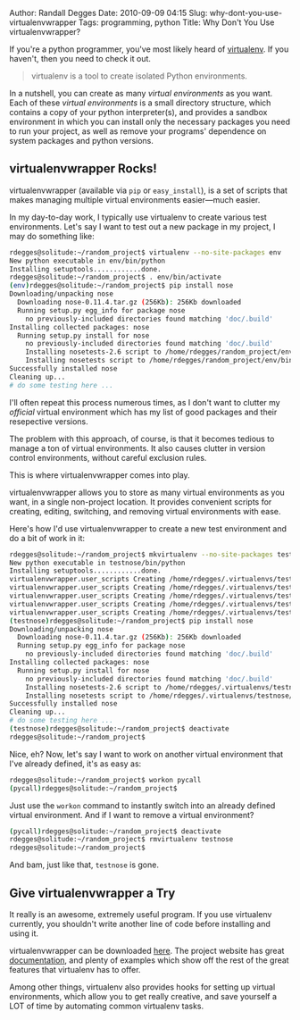 Author: Randall Degges
Date: 2010-09-09 04:15
Slug: why-dont-you-use-virtualenvwrapper
Tags: programming, python
Title: Why Don't You Use virtualenvwrapper?


If you're a python programmer, you've most likely heard of [virtualenv][]. If
you haven't, then you need to check it out.

> virtualenv is a tool to create isolated Python environments.

In a nutshell, you can create as many *virtual environments* as you want. Each
of these *virtual environments* is a small directory structure, which contains a
copy of your python interpreter(s), and provides a sandbox environment in which
you can install only the necessary packages you need to run your project, as
well as remove your programs' dependence on system packages and python versions.


## virtualenvwrapper Rocks!

virtualenvwrapper (available via `pip` or `easy_install`), is a set of scripts
that makes managing multiple virtual environments easier—much easier.

In my day-to-day work, I typically use virtualenv to create various test
environments. Let's say I want to test out a new package in my project, I may do
something like:

``` bash
rdegges@solitude:~/random_project$ virtualenv --no-site-packages env
New python executable in env/bin/python
Installing setuptools............done.
rdegges@solitude:~/random_project$ . env/bin/activate
(env)rdegges@solitude:~/random_project$ pip install nose
Downloading/unpacking nose
  Downloading nose-0.11.4.tar.gz (256Kb): 256Kb downloaded
  Running setup.py egg_info for package nose
    no previously-included directories found matching 'doc/.build'
Installing collected packages: nose
  Running setup.py install for nose
    no previously-included directories found matching 'doc/.build'
    Installing nosetests-2.6 script to /home/rdegges/random_project/env/bin
    Installing nosetests script to /home/rdegges/random_project/env/bin
Successfully installed nose
Cleaning up...
# do some testing here ...
```

I'll often repeat this process numerous times, as I don't want to clutter my
*official* virtual environment which has my list of good packages and their
resepective versions.

The problem with this approach, of course, is that it becomes tedious to manage
a ton of virtual environments. It also causes clutter in version control
environments, without careful exclusion rules.

This is where virtualenvwrapper comes into play.

virtualenvwrapper allows you to store as many virtual environments as you want,
in a single non-project location. It provides convenient scripts for creating,
editing, switching, and removing virtual environments with ease.

Here's how I'd use virtualenvwrapper to create a new test environment and do a
bit of work in it:

``` bash
rdegges@solitude:~/random_project$ mkvirtualenv --no-site-packages testnose
New python executable in testnose/bin/python
Installing setuptools............done.
virtualenvwrapper.user_scripts Creating /home/rdegges/.virtualenvs/testnose/bin/predeactivate
virtualenvwrapper.user_scripts Creating /home/rdegges/.virtualenvs/testnose/bin/postdeactivate
virtualenvwrapper.user_scripts Creating /home/rdegges/.virtualenvs/testnose/bin/preactivate
virtualenvwrapper.user_scripts Creating /home/rdegges/.virtualenvs/testnose/bin/postactivate
virtualenvwrapper.user_scripts Creating /home/rdegges/.virtualenvs/testnose/bin/get_env_details
(testnose)rdegges@solitude:~/random_project$ pip install nose
Downloading/unpacking nose
  Downloading nose-0.11.4.tar.gz (256Kb): 256Kb downloaded
  Running setup.py egg_info for package nose
    no previously-included directories found matching 'doc/.build'
Installing collected packages: nose
  Running setup.py install for nose
    no previously-included directories found matching 'doc/.build'
    Installing nosetests-2.6 script to /home/rdegges/.virtualenvs/testnose/bin
    Installing nosetests script to /home/rdegges/.virtualenvs/testnose/bin
Successfully installed nose
Cleaning up...
# do some testing here ...
(testnose)rdegges@solitude:~/random_project$ deactivate
rdegges@solitude:~/random_project$
```

Nice, eh? Now, let's say I want to work on another virtual environment that I've
already defined, it's as easy as:

``` bash
rdegges@solitude:~/random_project$ workon pycall
(pycall)rdegges@solitude:~/random_project$
```

Just use the `workon` command to instantly switch into an already defined
virtual environment. And if I want to remove a virtual environment?

``` bash
(pycall)rdegges@solitude:~/random_project$ deactivate
rdegges@solitude:~/random_project$ rmvirtualenv testnose
rdegges@solitude:~/random_project$
```

And bam, just like that, `testnose` is gone.


## Give virtualenvwrapper a Try

It really is an awesome, extremely useful program. If you use virtualenv
currently, you shouldn't write another line of code before installing and using
it.

virtualenvwrapper can be downloaded [here][]. The project website has great
[documentation][], and plenty of examples which show off the rest of the great
features that virtualenv has to offer.

Among other things, virtualenv also provides hooks for setting up virtual
environments, which allow you to get really creative, and save yourself a LOT of
time by automating common virtualenv tasks.


  [virtualenv]: http://pypi.python.org/pypi/virtualenv
  [here]: http://www.doughellmann.com/projects/virtualenvwrapper/
  [documentation]: http://www.doughellmann.com/docs/virtualenvwrapper/
